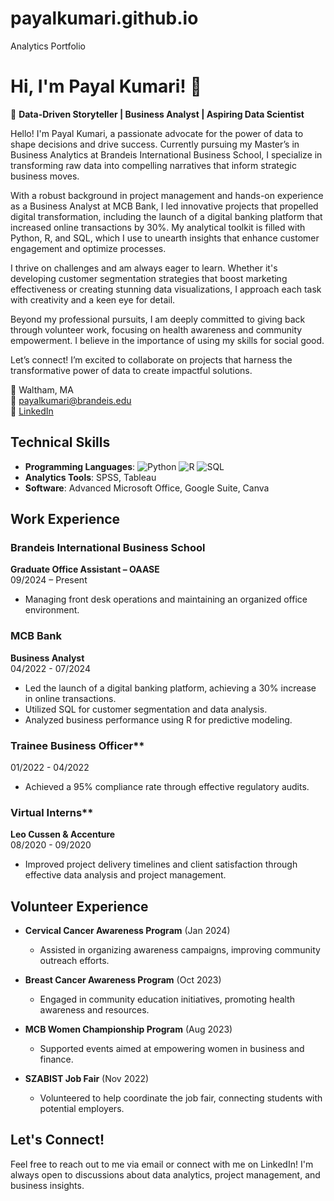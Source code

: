 # payalkumari.github.io
Analytics Portfolio
# Hi, I'm Payal Kumari! 👋

🌟 **Data-Driven Storyteller | Business Analyst | Aspiring Data Scientist**

Hello! I'm Payal Kumari, a passionate advocate for the power of data to shape decisions and drive success. Currently pursuing my Master’s in Business Analytics at Brandeis International Business School, I specialize in transforming raw data into compelling narratives that inform strategic business moves.

With a robust background in project management and hands-on experience as a Business Analyst at MCB Bank, I led innovative projects that propelled digital transformation, including the launch of a digital banking platform that increased online transactions by 30%. My analytical toolkit is filled with Python, R, and SQL, which I use to unearth insights that enhance customer engagement and optimize processes.

I thrive on challenges and am always eager to learn. Whether it's developing customer segmentation strategies that boost marketing effectiveness or creating stunning data visualizations, I approach each task with creativity and a keen eye for detail. 

Beyond my professional pursuits, I am deeply committed to giving back through volunteer work, focusing on health awareness and community empowerment. I believe in the importance of using my skills for social good.

Let’s connect! I’m excited to collaborate on projects that harness the transformative power of data to create impactful solutions.


📍 Waltham, MA  
📧 payalkumari@brandeis.edu  
🔗 [LinkedIn](https://linkedin.com/in/payal-kumari-7a5489222/)
## Technical Skills

- **Programming Languages**: ![Python](https://img.shields.io/badge/Python-3776AB?style=flat&logo=python&logoColor=white) ![R](https://img.shields.io/badge/R-276DC3?style=flat&logo=r&logoColor=white) ![SQL](https://img.shields.io/badge/SQL-4479A1?style=flat&logo=sql&logoColor=white)
- **Analytics Tools**: SPSS, Tableau
- **Software**: Advanced Microsoft Office, Google Suite, Canva
## Work Experience

### Brandeis International Business School
**Graduate Office Assistant – OAASE**  
09/2024 – Present

- Managing front desk operations and maintaining an organized office environment.

### MCB Bank
**Business Analyst**  
04/2022 - 07/2024

- Led the launch of a digital banking platform, achieving a 30% increase in online transactions.
- Utilized SQL for customer segmentation and data analysis.
- Analyzed business performance using R for predictive modeling.

### Trainee Business Officer**  
01/2022 - 04/2022

- Achieved a 95% compliance rate through effective regulatory audits.

### Virtual Interns**
**Leo Cussen & Accenture**  
08/2020 - 09/2020

- Improved project delivery timelines and client satisfaction through effective data analysis and project management.
## Volunteer Experience

- **Cervical Cancer Awareness Program** (Jan 2024)
  - Assisted in organizing awareness campaigns, improving community outreach efforts.

- **Breast Cancer Awareness Program** (Oct 2023)
  - Engaged in community education initiatives, promoting health awareness and resources.

- **MCB Women Championship Program** (Aug 2023)
  - Supported events aimed at empowering women in business and finance.

- **SZABIST Job Fair** (Nov 2022)
  - Volunteered to help coordinate the job fair, connecting students with potential employers.
## Let's Connect!

Feel free to reach out to me via email or connect with me on LinkedIn! I'm always open to discussions about data analytics, project management, and business insights.
